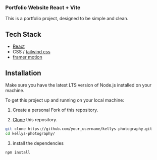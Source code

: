 ### Portfolio Website React + Vite

This is a portfolio project, designed to be simple and clean.

## Tech Stack

-   [React](https://react.dev/)
-   CSS / [tailwind css](https://tailwindcss.com/docs/guides/vite)
-   [framer motion](https://www.framer.com/motion/introduction/)

## Installation

Make sure you have the latest LTS version of Node.js installed on your machine.

To get this project up and running on your local machine:

1. Create a personal Fork of this repository.

2. [Clone](https://docs.github.com/en/repositories/creating-and-managing-repositories/cloning-a-repository) this repository.

```bash
git clone https://github.com/your_username/kellys-photography.git
cd kellys-photography/
```

3. install the dependencies

```bash
npm install
```
